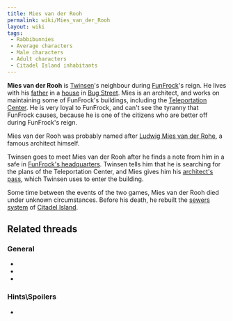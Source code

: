 ```yaml
---
title: Mies van der Rooh
permalink: wiki/Mies_van_der_Rooh
layout: wiki
tags:
 - Rabbibunnies
 - Average characters
 - Male characters
 - Adult characters
 - Citadel Island inhabitants
---
```


**Mies van der Rooh** is [Twinsen](Twinsen "wikilink")'s neighbour
during [FunFrock](FunFrock "wikilink")'s reign. He lives with his
[father](Mies_van_der_Rooh's_father "wikilink") in a
[house](Van_der_Rooh's_residence "wikilink") in [Bug
Street](Bug_Street "wikilink"). Mies is an architect, and works on
maintaining some of FunFrock's buildings, including the [Teleportation
Center](Teleportation_Center "wikilink"). He is very loyal to FunFrock,
and can't see the tyranny that FunFrock causes, because he is one of the
citizens who are better off during FunFrock's reign.

Mies van der Rooh was probably named after [Ludwig Mies van der
Rohe](http://en.wikipedia.org/wiki/Mies_van_der_rohe), a famous
architect himself.

Twinsen goes to meet Mies van der Rooh after he finds a note from him in
a safe in [FunFrock's headquarters](FunFrock's_headquarters "wikilink").
Twinsen tells him that he is searching for the plans of the
Teleportation Center, and Mies gives him his [architect's
pass](architect's_pass "wikilink"), which Twinsen uses to enter the
building.

Some time between the events of the two games, Mies van der Rooh died
under unknown circumstances. Before his death, he rebuilt the [sewers
system](Citadel_Island_sewers "wikilink") of [Citadel
Island](Citadel_Island "wikilink").

## Related threads

### General

- 

- 

- 

### Hints\Spoilers

- 
